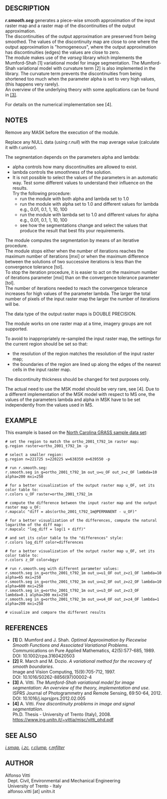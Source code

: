 ## DESCRIPTION

***r.smooth.seg*** generates a piece-wise smooth approximation of the
input raster map and a raster map of the discontinuities of the output
approximation.  
The discontinuities of the output approximation are preserved from being
smoothed. The values of the discontinuity map are close to one where the
output approximation is "homogeneous", where the output approximation
has discontinuities (edges) the values are close to zero.  
The module makes use of the *varseg* library which implements the
Mumford-Shah \[1\] variational model for image segmentation. The
Mumford-Shah variational model with curvature term \[2\] is also
implemented in the library. The curvature term prevents the
discontinuities from being shortened too much when the parameter alpha
is set to very high values, (this happens very rarely).  
An overview of the underlying theory with some applications can be found
in [\[3\]](https://doi.org/10.1016/j.isprsjprs.2012.02.005).  

For details on the numerical implementation see \[4\].

## NOTES

Remove any MASK before the execution of the module.  
  
Replace any NULL data (using *r.null*) with the map average value
(calculate it with *r.univar*).  
  
The segmentation depends on the parameters alpha and lambda:

- alpha controls how many discontinuities are allowed to exist.
- lambda controls the smoothness of the solution.
- It is not possible to select the values of the parameters in an
    automatic way. Test some different values to understand their
    influence on the results.  
    Try the following procedure:
  - run the module with both alpha and lambda set to 1.0
  - run the module with alpha set to 1.0 and different values for
        lambda  
        e.g., 0.01, 0.1, 1, 10, 100
  - run the module with lambda set to 1.0 and different values for
        alpha  
        e.g., 0.01, 0.1, 1, 10, 100
  - see how the segmentations change and select the values that
        produce the result that best fits your requirements.

The module computes the segmentation by means of an iterative
procedure.  
The module stops either when the number of iterations reaches the
maximum number of iterations \[mxi\] or when the maximum difference
between the solutions of two successive iterations is less than the
convergence tolerance \[tol\].  
To stop the iteration procedure, it is easier to act on the maximum
number of iterations parameter \[mxi\] than on the convergence tolerance
parameter \[tol\].  
The number of iterations needed to reach the convergence tolerance
increases for high values of the parameter lambda. The larger the total
number of pixels of the input raster map the larger the number of
iterations will be.  
  
The data type of the output raster maps is DOUBLE PRECISION.  
  
The module works on one raster map at a time, imagery groups are not
supported.  
  
To avoid to inappropriately re-sampled the input raster map, the
settings for the current region should be set so that:

- the resolution of the region matches the resolution of the input
    raster map;
- the boundaries of the region are lined up along the edges of the
    nearest cells in the input raster map.

The discontinuity thickness should be changed for test purposes only.  
  
The actual need to use the MSK model should be very rare, see \[4\]. Due
to a different implementation of the MSK model with respect to MS one,
the values of the parameters lambda and alpha in MSK have to be set
independently from the values used in MS.

## EXAMPLE

This example is based on the [North Carolina GRASS sample data
set](https://grass.osgeo.org/download/sample-data):

```code
# set the region to match the ortho_2001_t792_1m raster map:
g.region raster=ortho_2001_t792_1m -p

# select a smaller region:
g.region n=221725 s=220225 w=638350 e=639550 -p

# run r.smooth.seg:
r.smooth.seg in_g=ortho_2001_t792_1m out_u=u_OF out_z=z_OF lambda=10 alpha=200 mxi=250

# for a better visualization of the output raster map u_OF, set its color table to:
r.colors u_OF raster=ortho_2001_t792_1m

# compute the difference between the input raster map and the output raster map u_OF:
r.mapcalc "diff = abs(ortho_2001_t792_1m@PERMANENT - u_OF)"

# for a better visualization of the differences, compute the natural logarithm of the diff map:
r.mapcalc "log_diff = log(1 + diff)"

# and set its color table to the "differences" style:
r.colors log_diff color=differences

# for a better visualization of the output raster map u_OF, set its color table to:
r.colors z_OF color=bgyr

# run r.smooth.seg with different parameter values:
r.smooth.seg in_g=ortho_2001_t792_1m out_u=u1_OF out_z=z1_OF lambda=10 alpha=65 mxi=250
r.smooth.seg in_g=ortho_2001_t792_1m out_u=u2_OF out_z=z2_OF lambda=10 alpha=600 mxi=250
r.smooth.seg in_g=ortho_2001_t792_1m out_u=u3_OF out_z=z3_OF lambda=0.1 alpha=200 mxi=250
r.smooth.seg in_g=ortho_2001_t792_1m out_u=u4_OF out_z=z4_OF lambda=1 alpha=200 mxi=250

# visualize and compare the different results
```

## REFERENCES

- **\[1\]** D. Mumford and J. Shah. *Optimal Approximation by
    Piecewise Smooth Functions and Associated Variational Problems*.  
    Communications on Pure Applied Mathematics, 42(5):577-685, 1989.  
    DOI: 10.1002/cpa.3160420503
- **\[2\]** R. March and M. Dozio. *A variational method for the
    recovery of smooth boundaries*.  
    Image and Vision Computing, 15(9):705-712, 1997.  
    DOI: 10.1016/S0262-8856(97)00002-4
- **\[3\]** A. Vitti. *The Mumford-Shah variational model for image
    segmentation: An overview of the theory, implementation and use*.  
    ISPRS Journal of Photogrammetry and Remote Sensing, 69:50-64,
    2012.  
    DOI: 10.1016/j.isprsjprs.2012.02.005
- **\[4\]** A. Vitti. *Free discontinuity problems in image and signal
    segmentatiion*.  
    Ph.D. Thesis - University of Trento (Italy), 2008.  
    <https://www.ing.unitn.it/~vittia/misc/vitti_phd.pdf>

## SEE ALSO

*[i.smap](https://grass.osgeo.org/grass-stable/manuals/i.smap.html),
[i.zc](https://grass.osgeo.org/grass-stable/manuals/i.zc.html),
[r.clump](https://grass.osgeo.org/grass-stable/manuals/r.clump.html),
[r.mfilter](https://grass.osgeo.org/grass-stable/manuals/r.mfilter.html)*

## AUTHOR

Alfonso Vitti  
  Dept. Civil, Environmental and Mechanical Engineering  
  University of Trento - Italy  
  alfonso.vitti \[at\] unitn.it
